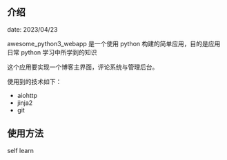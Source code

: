 ## 介绍

date: 2023/04/23

awesome_python3_webapp 是一个使用 python 构建的简单应用，目的是应用日常 python 学习中所学到的知识

这个应用要实现一个博客主界面，评论系统与管理后台。

使用到的技术如下：


- aiohttp
- jinja2
- git


## 使用方法

self learn
